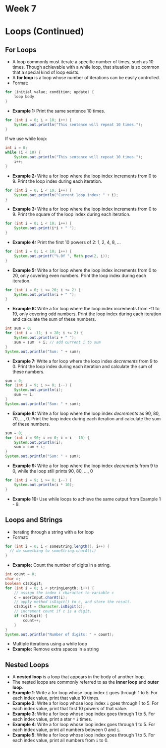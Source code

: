 # Week 7
# Loops (Continued)

## For Loops
- A loop commonly must iterate a specific number of times, such as 10 times. Though achievable with a while loop, that situation is so common that a special kind of loop exists. 
- A **for loop** is a loop whose number of iterations can be easily controlled.
- Format:
```java
for (initial value; condition; update) {
    loop body
}
```
- **Example 1:** Print the same sentence 10 times.
```java
for (int i = 0; i < 10; i++) {
    System.out.println("This sentence will repeat 10 times.");
}
```
If we use while loop:
```java
int i = 0;
while (i < 10) {
    System.out.println("This sentence will repeat 10 times.");
    i++;
}
```
- **Example 2:** Write a for loop where the loop index increments from 0 to 9. Print the loop index during each iteration.
```java
for (int i = 0; i < 10; i++) {
    System.out.println("Current loop index: " + i);
}
```
- **Example 3:** Write a for loop where the loop index increments from 0 to 9. Print the square of the loop index during each iteration.
```java
for (int i = 0; i < 10; i++) {
    System.out.print(i*i + " ");
}
```
- **Example 4:** Print the first 10 powers of 2: 1, 2, 4, 8, ...
```java
for (int i = 0; i < 10; i++) {
    System.out.printf("%.0f ", Math.pow(2, i));
}
```
- **Example 5:** Write a for loop where the loop index increments from 0 to 20, only covering even numbers. Print the loop index during each iteration.
```java
for (int i = 0; i <= 20; i += 2) {
    System.out.println(i + " ");
}
```
- **Example 6:** Write a for loop where the loop index increments from -11 to 19, only covering odd numbers. Print the loop index during each iteration and calculate the sum of these numbers.
```java
int sum = 0;
for (int i = -11; i < 20; i += 2) {
    System.out.println(i + " ");
    sum = sum  + i; // add current i to sum
}
System.out.println("Sum: " + sum);
```
- **Example 7:** Write a for loop where the loop index *decrements* from 9 to 0. Print the loop index during each iteration and calculate the sum of these numbers.
```java
sum = 0;
for (int i = 9; i >= 0; i--) {
    System.out.println(i);
    sum += i;
}
System.out.println("Sum: " + sum);
```
- **Example 8:** Write a for loop where the loop index *decrements* as 90, 80, 70, ..., 0. Print the loop index during each iteration and calculate the sum of these numbers.
```java
sum = 0;
for (int i = 90; i >= 0; i = i - 10) {
    System.out.println(i);
    sum = sum + i;
}
System.out.println("Sum: " + sum);
```
- **Example 9:** Write a for loop where the loop index *decrements* from 9 to 0, while the loop still prints 90, 80, ..., 0
```java
for (int i = 9; i >= 0; i--) {
    System.out.println(i * 10);
}
```
- **Example 10:** Use while loops to achieve the same output from Example 1 - 9.

## Loops and Strings
- Iterating through a string with a for loop
- Format:
```java
for (int i = 0; i < someString.length(); i++) {
  // do something to someString.charAt(i)
}
```
- **Example:** Count the number of digits in a string.
```java
int count = 0;
char c;
boolean cIsDigit;
for (int i = 0; i < stringLength; i++) {
    // assign the index i character to variable c
    c = userInput.charAt(i);
    // apply method isDigit() to c, and store the result.
    cIsDigit = Character.isDigit(c);
    // increment count if c is a digit.
    if (cIsDigit) {
        count++;
    }
}
System.out.println("Number of digits: " + count);
```
- Multiple iterations using a while loop
- **Example:** Remove extra spaces in a string

## Nested Loops
- A **nested loop** is a loop that appears in the body of another loop. 
- The nested loops are commonly referred to as the **inner loop** and **outer loop**.
- **Example 1**: Write a for loop whose loop index `i` goes through 1 to 5. For each index value, print that value 10 times.
- **Example 2**: Write a for loop whose loop index `i` goes through 1 to 5. For each index value, print that first 10 powers of that value.
- **Example 3**: Write a for loop whose loop index goes through 1 to 5. For each index value, print a star `*`  `i` times.
- **Example 4**: Write a for loop whose loop index goes through 1 to 5. For each index value, print all numbers between 0 and `i`.
- **Example 5**: Write a for loop whose loop index goes through 1 to 5. For each index value, print all numbers from `i` to 0.


